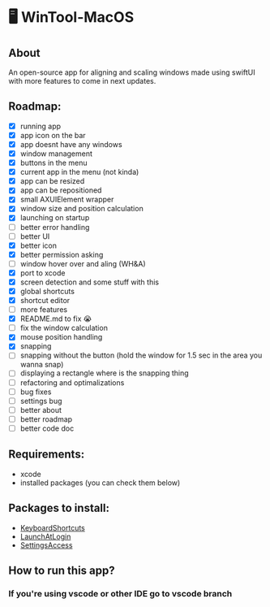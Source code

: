 # 🖥️ WinTool-MacOS
## About
An open-source app for aligning and scaling windows made using swiftUI with more features to come in next updates.
## Roadmap:
- [x] running app
- [x] app icon on the bar
- [x] app doesnt have any windows
- [x] window management
- [x] buttons in the menu
- [x] current app in the menu (not kinda)
- [x] app can be resized
- [x] app can be repositioned
- [x] small AXUIElement wrapper
- [x] window size and position calculation
- [x] launching on startup
- [ ] better error handling
- [ ] better UI
- [x] better icon
- [x] better permission asking
- [ ] window hover over and aling (WH&A)
- [x] port to xcode
- [x] screen detection and some stuff with this
- [x] global shortcuts
- [x] shortcut editor
- [ ] more features
- [x] README.md to fix 😭
- [ ] fix the window calculation
- [x] mouse position handling
- [x] snapping
- [ ] snapping without the button (hold the window for 1.5 sec in the area you wanna snap)
- [ ] displaying a rectangle where is the snapping thing
- [ ] refactoring and optimalizations
- [ ] bug fixes
- [ ] settings bug
- [ ] better about
- [ ] better roadmap
- [ ] better code doc
## Requirements:
- xcode
- installed packages (you can check them below)
## Packages to install:
- [KeyboardShortcuts](https://github.com/sindresorhus/KeyboardShortcuts)
- [LaunchAtLogin](https://github.com/sindresorhus/LaunchAtLogin-modern)
- [SettingsAccess](https://github.com/orchetect/SettingsAccess)
## How to run this app?
### If you're using vscode or other IDE go to vscode branch

